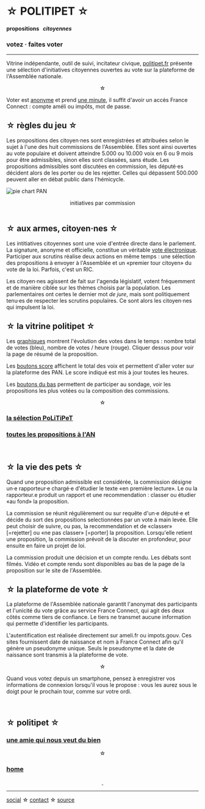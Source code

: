 <div id="header" markdown="1" onclick="location='/'">

☆ POLITIPET ☆
=============

#### propositions   _citoyennes_

### votez · faites voter

</div>

-----

<div class="info" markdown="1">

Vitrine indépendante, outil de suivi, incitateur civique,
[politipet.fr][politipet] présente une sélection d'initiatives citoyennes
ouvertes au vote sur la plateforme de l'Assemblée nationale.

<center>☆</center>

Voter est <u>anonyme</u> et prend <u>une minute</u>,
il suffit d'avoir un accès France Connect : compte améli
ou impôts, mot de passe.


☆ règles du jeu ☆
-----------------

Les propositions des citoyen·nes sont enregistrées et attribuées
selon le sujet à l'une des huit commissions de l'Assemblée.
Elles sont ainsi ouvertes au vote populaire
et doivent atteindre 5.000 ou 10.000 voix en 6 ou 9 mois pour
être admissibles, sinon elles sont classées, sans étude.
Les propositions admissibles sont discutées en commission, les
député·es décident alors de les porter ou de les rejetter. Celles
qui dépassent 500.000 peuvent aller en débat public dans l'hémicycle.


![pie chart PAN](pie-chart-PAN.png)

<center>initiatives par commission</center>
<br>

☆ aux armes, citoyen·nes ☆
--------------------------

Les intitiatives citoyennes sont une voie d'entrée directe
dans le parlement. La signature, anonyme et officielle, constitue
un véritable <u>vote électronique</u>.
Participer aux scrutins réalise deux actions en même temps :
une sélection des propositions à envoyer à l'Assemblée et un
«premier tour citoyen» du vote de la loi. Parfois, c'est un RIC.

Les citoyen·nes agissent de fait sur l'agenda législatif,
votent fréquemment et de manière ciblée sur les thèmes choisis par
la population. Les parlementaires ont certes le dernier mot _de jure_,
mais sont politiquement tenu·es de respecter les scrutins populaires.
Ce sont alors les citoyen·nes qui impulsent la loi.


☆ la vitrine politipet ☆
------------------------

Les <u>graphiques</u> montrent l'évolution des votes dans le temps :
nombre total de votes (bleu), nombre de votes / heure (rouge).
Cliquer dessus pour voir la page de résumé de la proposition.

Les <u>boutons score</u> affichent le total des voix et permettent
d'aller voter sur la plateforme des PAN.  Le score indiqué est
mis à jour toutes les heures.

Les <u>boutons du bas</u> permettent de participer au sondage,
voir les propositions les plus votées ou la composition des
commissions.

<center>☆</center>

### [la sélection PoLiTiPeT](/tdg)

### [toutes les propositions à l'AN][most recent]

<br>


☆ la vie des pets ☆
-------------------

Quand une proposition admissible est considérée, la commission désigne
un·e rapporteur·e chargé·e d'étudier le texte «en première lecture». Le
ou la rapporteur.e produit un rapport et une recommendation : classer ou
étudier «au fond» la proposition.

La commission se réunit régulièrement ou sur requête d'un·e député·e et
décide du sort des propositions selectionnées par un vote à main levée.
Elle peut choisir de suivre, ou pas, la recommendation et de «classer»
[=rejetter] ou «ne pas classer» [=porter] la proposition. Lorsqu'elle retient
une proposition, la commission prévoit de la discuter en profondeur,
pour ensuite en faire un projet de loi.

La commission produit une décision et un compte rendu. Les débats
sont filmés. Vidéo et compte rendu sont disponibles au bas de la
page de la proposition sur le site de l'Assemblée.


☆ la plateforme de vote ☆
-------------------------

La plateforme de l'Assemblée nationale garantit l'anonymat des
participants et l'unicité du vote grâce au service France Connect,
qui agit des deux côtés comme tiers de confiance. Le tiers ne transmet
aucune information qui permette d'identifier les participants.

L'autentification est réalisée directement sur ameli.fr ou impots.gouv.
Ces sites fournissent date de naissance et nom à France Connect afin
qu'il génère un pseudonyme unique. Seuls le pseudonyme et la date
de naissance sont transmis à la plateforme de vote.

<center>☆</center>

Quand vous votez depuis un smartphone, pensez à enregistrer vos
informations de connexion lorsqu'il vous le propose : vous les
aurez sous le doigt pour le prochain tour, comme sur votre ordi.

<br>


☆ politipet ☆
-------------

### [une amie qui nous veut du bien][intro.seen]

<center>☆</center>

### [home](/)

<center>
<a rel="me" href="https://piaille.fr/@politipet">&nbsp;</a>
</center>

</div>

-----

[social][seenthis] ☆ [contact][email] ☆ [source][github]



[email]: mailto:politipet@laposte.net
[github]: https://github.com/politipet
[seenthis]: https://seenthis.net/people/politipet
[intro.seen]: https://seenthis.net/messages/1010675

[politipet]: https://politipet.fr
[most voted]: https://petitions.assemblee-nationale.fr/initiatives?order=most_voted
[most recent]: https://petitions.assemblee-nationale.fr/initiatives?order=recent
